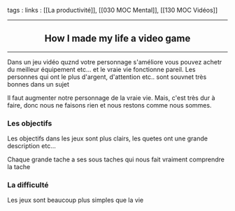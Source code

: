 tags : 
links : [[La productivité]], [[030 MOC Mental]], [[130 MOC Vidéos]]

****

<h2 style="text-align: center;"> How I made my life a video game </h2>

****


Dans un jeu vidéo quznd votre personnage s'améliore vous pouvez achetr du meilleur équipement etc... et le vraie vie fonctionne pareil. Les personnes qui ont le plus d'argent, d'attention etc.. sont souvnet très bonnes dans un sujet

Il faut augmenter notre personnage de la vraie vie. Mais, c'est très dur à faire, donc nous ne faisons rien et nous restons comme nous sommes.

### Les objectifs

Les objectifs dans les jeux sont plus clairs, les quetes ont une grande description etc...

Chaque grande tache a ses sous taches qui nous fait vraiment comprendre la tache


### La difficulté

Les jeux sont beaucoup plus simples que la vie